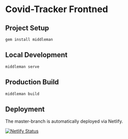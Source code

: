 # Covid-Tracker Frontned

## Project Setup
`gem install middleman`

## Local Development
`middleman serve`

## Production Build
`middleman build`

## Deployment
The master-branch is automatically deployed via Netlify.

[![Netlify Status](https://api.netlify.com/api/v1/badges/c391990b-f4a6-4ebd-85fe-f1d0263f33e2/deploy-status)](https://app.netlify.com/sites/covidtracker-ch/deploys)